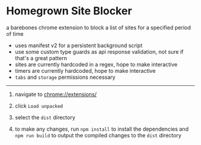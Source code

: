 # Homegrown Site Blocker

a barebones chrome extension to block a list of sites for a specified period of time

- uses manifest v2 for a persistent background script
- use some custom type guards as api response validation, not sure if that's a great pattern
- sites are currently hardcoded in a regex, hope to make interactive
- timers are currently hardcoded, hope to make interactive
- `tabs` and `storage` permissions necessary

---

1. navigate to [chrome://extensions/](chrome://extensions/)

1. click `Load unpacked`

1. select the `dist` directory

1. to make any changes, run `npm install` to install the dependencies and `npm run build` to output the compiled changes to the `dist` directory
